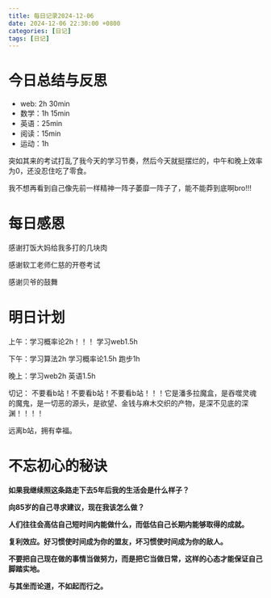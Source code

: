 ```yaml
---
title: 每日记录2024-12-06
date: 2024-12-06 22:30:00 +0800
categories: [日记]
tags: [日记]
---
```

# 今日总结与反思
- web: 2h 30min
- 数学：1h 15min
- 英语：25min
- 阅读：15min
- 运动：1h

突如其来的考试打乱了我今天的学习节奏，然后今天就挺摆烂的，中午和晚上效率为0，还没忍住吃了零食。

我不想再看到自己像先前一样精神一阵子萎靡一阵子了，能不能莽到底啊bro!!!

# 每日感恩

感谢打饭大妈给我多打的几块肉

感谢软工老师仁慈的开卷考试

感谢贝爷的鼓舞

# 明日计划

上午：学习概率论2h！！！ 学习web1.5h

下午：学习算法2h 学习概率论1.5h 跑步1h

晚上：学习web2h 英语1.5h

切记： 不要看b站！不要看b站！不要看b站！！！它是潘多拉魔盒，是吞噬灵魂的魔鬼，是一切恶的源头，是欲望、金钱与麻木交织的产物，是深不见底的深渊！！！！

远离b站，拥有幸福。

# 不忘初心的秘诀
**如果我继续照这条路走下去5年后我的生活会是什么样子？**

**向85岁的自己寻求建议，现在我该怎么做？**

**人们往往会高估自己短时间内能做什么，而低估自己长期内能够取得的成就。**

**复利效应。好习惯使时间成为你的盟友，坏习惯使时间成为你的敌人。**

**不要把自己现在做的事情当做努力，而是把它当做日常，这样的心态才能保证自己脚踏实地。**

**与其坐而论道，不如起而行之。**